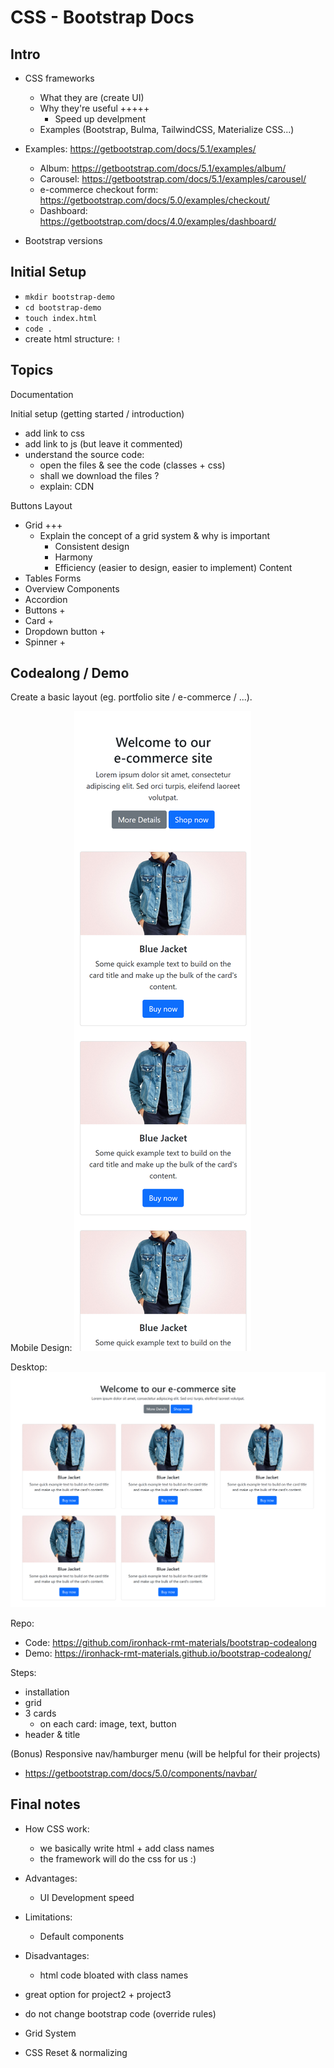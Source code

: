 
# CSS - Bootstrap Docs

<!--
Status: draft
-->


## Intro

- CSS frameworks
  - What they are (create UI)
  - Why they're useful +++++
    - Speed up develpment
  - Examples (Bootstrap, Bulma, TailwindCSS, Materialize CSS...)


- Examples: https://getbootstrap.com/docs/5.1/examples/
  - Album: https://getbootstrap.com/docs/5.1/examples/album/
  - Carousel: https://getbootstrap.com/docs/5.1/examples/carousel/
  - e-commerce checkout form: https://getbootstrap.com/docs/5.0/examples/checkout/
  - Dashboard: https://getbootstrap.com/docs/4.0/examples/dashboard/


- Bootstrap versions


## Initial Setup

<!--
@Luis: 
- do this before we go through the documentation (so that we can do qyuck demos)
-->

- `mkdir bootstrap-demo`
- `cd bootstrap-demo`
- `touch index.html`
- `code .`
- create html structure: `!`



## Topics

Documentation

Initial setup (getting started / introduction)
- add link to css
- add link to js (but leave it commented)
- understand the source code:
  - open the files & see the code (classes + css)
  - shall we download the files ?
  - explain: CDN



Buttons
Layout
- Grid +++
  - Explain the concept of a grid system & why is important
    - Consistent design
    - Harmony
    - Efficiency (easier to design, easier to implement)
Content
- Tables
Forms
- Overview
Components
- Accordion
- Buttons +
- Card +
- Dropdown button +
- Spinner +



## Codealong / Demo

Create a basic layout (eg. portfolio site / e-commerce / ...).


Mobile Design:
![mobile design](./images/bootstrap-sample-1-mobile.png)

Desktop:
![desktop design](./images/bootstrap-sample-2-desktop.png)



Repo: 
- Code: https://github.com/ironhack-rmt-materials/bootstrap-codealong
- Demo: https://ironhack-rmt-materials.github.io/bootstrap-codealong/




Steps:
- installation
- grid
- 3 cards
  - on each card: image, text, button
- header & title



(Bonus) Responsive nav/hamburger menu (will be helpful for their projects)
- https://getbootstrap.com/docs/5.0/components/navbar/




## Final notes

- How CSS work:
  - we basically write html + add class names
  - the framework will do the css for us :)

- Advantages: 
  - UI Development speed

- Limitations:
  - Default components

- Disadvantages:
  - html code bloated with class names

- great option for project2 + project3
- do not change bootstrap code (override rules)

- Grid System
- CSS Reset & normalizing

